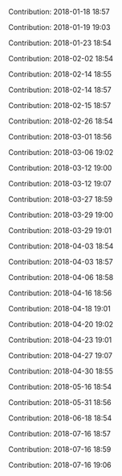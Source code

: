 Contribution: 2018-01-18 18:57

Contribution: 2018-01-19 19:03

Contribution: 2018-01-23 18:54

Contribution: 2018-02-02 18:54

Contribution: 2018-02-14 18:55

Contribution: 2018-02-14 18:57

Contribution: 2018-02-15 18:57

Contribution: 2018-02-26 18:54

Contribution: 2018-03-01 18:56

Contribution: 2018-03-06 19:02

Contribution: 2018-03-12 19:00

Contribution: 2018-03-12 19:07

Contribution: 2018-03-27 18:59

Contribution: 2018-03-29 19:00

Contribution: 2018-03-29 19:01

Contribution: 2018-04-03 18:54

Contribution: 2018-04-03 18:57

Contribution: 2018-04-06 18:58

Contribution: 2018-04-16 18:56

Contribution: 2018-04-18 19:01

Contribution: 2018-04-20 19:02

Contribution: 2018-04-23 19:01

Contribution: 2018-04-27 19:07

Contribution: 2018-04-30 18:55

Contribution: 2018-05-16 18:54

Contribution: 2018-05-31 18:56

Contribution: 2018-06-18 18:54

Contribution: 2018-07-16 18:57

Contribution: 2018-07-16 18:59

Contribution: 2018-07-16 19:06

